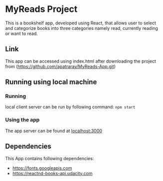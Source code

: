 # MyReads Project

This is a bookshelf app, developed using React, that allows user to select and categorize books into three categories namely read, currently reading or want to read.

## Link

This app can be accessed using index.html after downloading the project from (https://github.com/apatraray/MyReads-App.git)
## Running using local machine

### Running
local client server can be run by following command:
 `npm start`

### Using the app

The app server can be found at [localhost:3000](http://localhost:3000)

## Dependencies

This App contains following dependencies:
- https://fonts.googleapis.com
- https://reactnd-books-api.udacity.com
